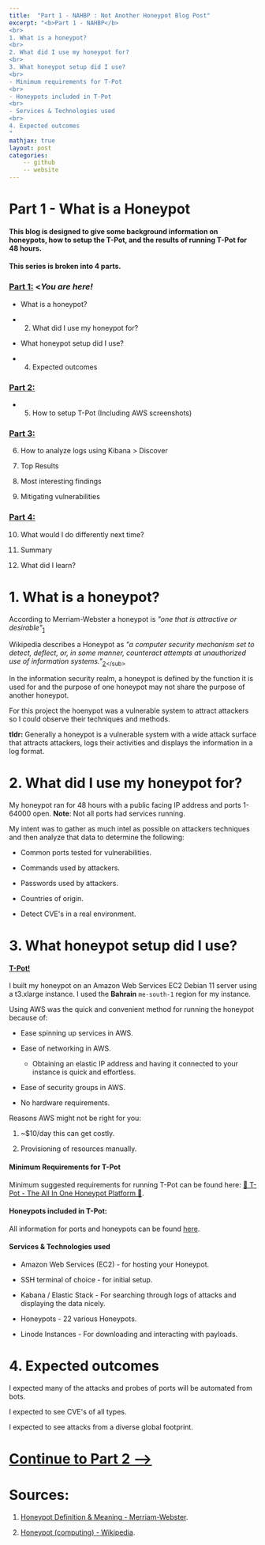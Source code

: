 ```yaml
---
title:  "Part 1 - NAHBP : Not Another Honeypot Blog Post"
excerpt: "<b>Part 1 - NAHBP</b>
<br>
1. What is a honeypot?
<br>
2. What did I use my honeypot for?
<br>
3. What honeypot setup did I use?
<br>
- Minimum requirements for T-Pot
<br>
- Honeypots included in T-Pot
<br>
- Services & Technologies used
<br>
4. Expected outcomes
"
mathjax: true
layout: post
categories:
    -- github
    -- website
---
```


# Part 1 - What is a Honeypot

#### This blog is designed to give some background information on honeypots, how to setup the T-Pot, and the results of running T-Pot for 48 hours.

#### This series is broken into 4 parts.

### [Part 1:](https://matthewomccorkle.github.io/honeypot-1/) <*You are here!*

- What is a honeypot?

- 2. What did I use my honeypot for?

- What honeypot setup did I use?

- 4. Expected outcomes

### [Part 2:](https://matthewomccorkle.github.io/honeypot-2/)


- 5. How to setup T-Pot (Including AWS screenshots)
   
### [Part 3:](https://matthewomccorkle.github.io/honeypot-3/)

   6. How to analyze logs using Kibana > Discover

   7. Top Results

8. Most interesting findings

9. Mitigating vulnerabilities

### [Part 4:](https://matthewomccorkle.github.io/honeypot-4/)

10. What would I do differently next time?

11. Summary

12. What did I learn?

# 1. What is a honeypot?

According to Merriam-Webster a honeypot is *"one that is attractive or desirable"*<sub>[1](https://www.merriam-webster.com/dictionary/honeypot)</sub>

Wikipedia describes a Honeypot as *"a computer security mechanism set to detect, deflect, or, in some manner, counteract attempts at unauthorized use of information systems."*<sub>[2](https://en.wikipedia.org/wiki/Honeypot_(computing)#:~:text=a%20computer%20security%20mechanism%20set%20to%20detect%2C%20deflect%2C%20or%2C%20in%20some%20manner%2C%20counteract%20attempts%20at%20unauthorized%20use%20of%20information%20systems.)</sub>

In the information security realm, a honeypot is defined by the function it is used for and the purpose of one honeypot may not share the purpose of another honeypot.  

For this project the hoenypot was a vulnerable system to attract attackers so I could observe their techniques and methods.

**tldr:** Generally a honeypot is a vulnerable system with a wide attack surface that attracts attackers, logs their activities and displays the information in a log format. 

# 2. What did I use my honeypot for?

My honeypot ran for 48 hours with a public facing IP address and ports 1-64000 open. 
**Note**: Not all ports had services running. 

My intent was to gather as much intel as possible on attackers techniques and then analyze that data to determine the following:

- Common ports tested for vulnerabilities.

- Commands used by attackers.

- Passwords used by attackers.

- Countries of origin.

- Detect CVE's in a real environment.

# 3. What honeypot setup did I use?

#### [T-Pot!](https://github.com/telekom-security/tpotce)

I built my honeypot on an Amazon Web Services EC2 Debian 11 server using a t3.xlarge instance. I used the **Bahrain** `me-south-1` region for my instance.

Using AWS was the quick and convenient method for running the honeypot because of:

- Ease spinning up services in AWS.

- Ease of networking in AWS.
  
  - Obtaining an elastic IP address and having it connected to your instance is quick and effortless.

- Ease of security groups in AWS.

- No hardware requirements.

Reasons AWS might not be right for you:

1. ~$10/day this can get costly.

2. Provisioning of resources manually.

#### Minimum Requirements for T-Pot

Minimum suggested requirements for running T-Pot can be found here: 
[🍯 T-Pot - The All In One Honeypot Platform 🐝](https://github.com/telekom-security/tpotce#system-requirements).

#### Honeypots included in T-Pot:

All information for ports and honeypots can be found [here](https://github.com/telekom-security/tpotce#technical-concept).

#### Services & Technologies used

- Amazon Web Services (EC2) -  for hosting your Honeypot.

- SSH terminal of choice - for initial setup.

- Kabana / Elastic Stack - For searching through logs of attacks and displaying the data nicely.

- Honeypots - 22 various Honeypots.

- Linode Instances - For downloading and interacting with payloads.

# 4. Expected outcomes

I expected many of the attacks and probes of ports will be automated from bots. 

I expected to see CVE's of all types. 

I expected to see attacks from a diverse global footprint.

# [Continue to Part 2 -->](https://matthewomccorkle.github.io/honeypot-2/)

# Sources:

1. [Honeypot Definition & Meaning - Merriam-Webster](https://www.merriam-webster.com/dictionary/honeypot).

2. [Honeypot (computing) - Wikipedia](https://en.wikipedia.org/wiki/Honeypot_(computing)#:~:text=a%20computer%20security%20mechanism%20set%20to%20detect%2C%20deflect%2C%20or%2C%20in%20some%20manner%2C%20counteract%20attempts%20at%20unauthorized%20use%20of%20information%20systems).

